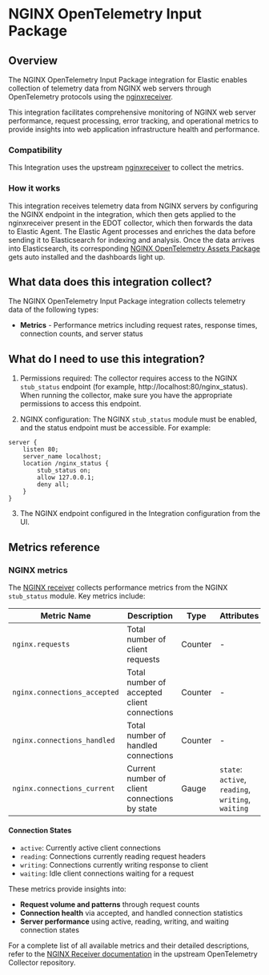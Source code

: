 # NGINX OpenTelemetry Input Package 

## Overview
The NGINX OpenTelemetry Input Package integration for Elastic enables collection of telemetry data from NGINX web servers through OpenTelemetry protocols using the [nginxreceiver](https://github.com/open-telemetry/opentelemetry-collector-contrib/tree/main/receiver/nginxreceiver#nginx-receiver).

This integration facilitates comprehensive monitoring of NGINX web server performance, request processing, error tracking, and operational metrics to provide insights into web application infrastructure health and performance.

### Compatibility
 This Integration uses the upstream [nginxreceiver](https://github.com/open-telemetry/opentelemetry-collector-contrib/tree/main/receiver/nginxreceiver#nginx-receiver) to collect the metrics. 

### How it works
This integration receives telemetry data from NGINX servers by configuring the NGINX endpoint in the integration, which then gets applied to the nginxreceiver present in the EDOT collector, which then forwards the data to Elastic Agent. The Elastic Agent processes and enriches the data before sending it to Elasticsearch for indexing and analysis. Once the data arrives into Elasticsearch, its corresponding [NGINX OpenTelemetry Assets Package](https://www.elastic.co/docs/reference/integrations/nginx_otel) gets auto installed and the dashboards light up.

## What data does this integration collect?
The NGINX OpenTelemetry Input Package integration collects telemetry data of the following types:

* **Metrics** - Performance metrics including request rates, response times, connection counts, and server status


## What do I need to use this integration?
1. Permissions required: The collector requires access to the NGINX `stub_status` endpoint (for example, http://localhost:80/nginx_status). When running the collector, make sure you have the appropriate permissions to access this endpoint.

2. NGINX configuration: The NGINX `stub_status` module must be enabled, and the status endpoint must be accessible. For example:
```
server {
    listen 80;
    server_name localhost;
    location /nginx_status {
        stub_status on;
        allow 127.0.0.1;
        deny all;
    }
}
```
3. The NGINX endpoint configured in the Integration configuration from the UI. 


## Metrics reference

### NGINX metrics
The [NGINX receiver]((https://github.com/open-telemetry/opentelemetry-collector-contrib/blob/main/receiver/nginxreceiver/documentation.md)) collects performance metrics from the NGINX `stub_status` module. Key metrics include:


| Metric Name | Description | Type | Attributes |
|-------------|-------------|------|------------|
| `nginx.requests` | Total number of client requests | Counter | - |
| `nginx.connections_accepted` | Total number of accepted client connections | Counter | - |
| `nginx.connections_handled` | Total number of handled connections | Counter | - |
| `nginx.connections_current` | Current number of client connections by state | Gauge | `state`: `active`, `reading`, `writing`, `waiting` |

#### Connection States

- `active`: Currently active client connections
- `reading`: Connections currently reading request headers
- `writing`: Connections currently writing response to client  
- `waiting`: Idle client connections waiting for a request

These metrics provide insights into:
- **Request volume and patterns** through request counts
- **Connection health** via accepted, and handled connection statistics  
- **Server performance** using active, reading, writing, and waiting connection states

For a complete list of all available metrics and their detailed descriptions, refer to the [NGINX Receiver documentation](https://github.com/open-telemetry/opentelemetry-collector-contrib/blob/main/receiver/nginxreceiver/documentation.md) in the upstream OpenTelemetry Collector repository.